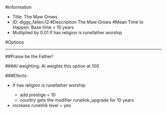 #Information
 - Title: The Maw Grows
 - ID: diggy_fallen.12
#Description
The Maw Grows
#Mean Time to Happen:
Base time = 10 years
 - Multiplied by 0.01 if has religion is runefather worship

#Options

___
##Praise be the Father!

###AI weighting:
AI weights this option at 100


###Efects:<ul><li>If has religion is runefather worship:</li><ul><li>add prestige = 10</li><li>country gets the modifier runelink_upgrade for 10 years</li></ul><li>increase runelink level = yes</li></ul>
